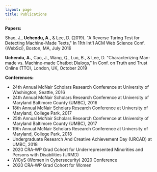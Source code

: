 ```yaml
---
layout: page
title: Publications
---
```


**Papers:** 

Shao, J., **Uchendu, A.**, & Lee, D. (2019). "A Reverse Turing Test for Detecting Machine-Made
Texts," In 11th Int'l ACM Web Science Conf. (WebSci), Boston, MA, July 2019

**Uchendu, A.**, Cao, J., Wang, Q., Luo, B., & Lee, D. "Characterizing Man-made vs. Machine-made
Chatbot Dialogs," In Conf. on Truth and Trust Online (TTO), London, UK, October 2019

**Conferences:**
* 24th Annual McNair Scholars Research Conference at University of Washington, Seattle, 2016
* 24th Annual McNair Scholars Research Conference at University of Maryland Baltimore County (UMBC), 2016
* 18th Annual McNair Scholars Research Conference at University of Maryland, College Park, 2017
* 25th Annual McNair Scholars Research Conference at University of Maryland Baltimore County (UMBC), 2017
* 19th Annual McNair Scholars Research Conference at University of Maryland, College Park, 2018
* Undergraduate Research And Creative Achievement Day (URCAD) at UMBC, 2018
* 2020 CRA-WP Grad Cohort for Underrepresented Minorities and Persons with Disabilities (URMD)
* WiCyS (Women in Cybersecurity) 2020 Conference 
* 2020 CRA-WP Grad Cohort for Women



